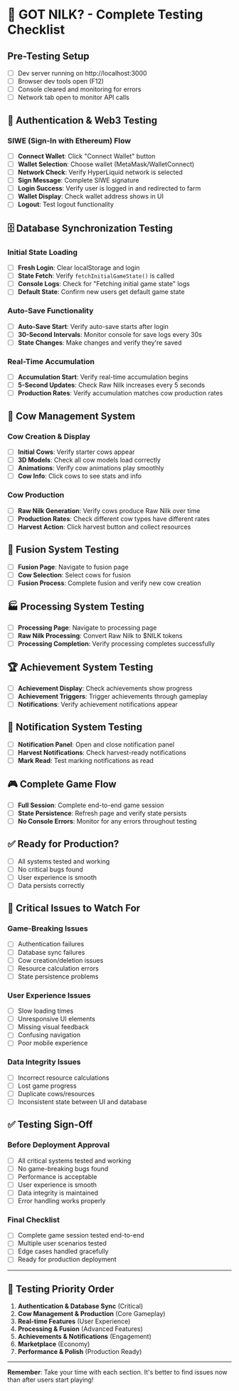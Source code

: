 # 🧪 GOT NILK? - Complete Testing Checklist

## Pre-Testing Setup
- [ ] Dev server running on http://localhost:3000
- [ ] Browser dev tools open (F12)
- [ ] Console cleared and monitoring for errors
- [ ] Network tab open to monitor API calls

## 🔐 Authentication & Web3 Testing

### SIWE (Sign-In with Ethereum) Flow
- [ ] **Connect Wallet**: Click "Connect Wallet" button
- [ ] **Wallet Selection**: Choose wallet (MetaMask/WalletConnect)
- [ ] **Network Check**: Verify HyperLiquid network is selected
- [ ] **Sign Message**: Complete SIWE signature
- [ ] **Login Success**: Verify user is logged in and redirected to farm
- [ ] **Wallet Display**: Check wallet address shows in UI
- [ ] **Logout**: Test logout functionality

## 🗄️ Database Synchronization Testing

### Initial State Loading
- [ ] **Fresh Login**: Clear localStorage and login
- [ ] **State Fetch**: Verify `fetchInitialGameState()` is called
- [ ] **Console Logs**: Check for "Fetching initial game state" logs
- [ ] **Default State**: Confirm new users get default game state

### Auto-Save Functionality
- [ ] **Auto-Save Start**: Verify auto-save starts after login
- [ ] **30-Second Intervals**: Monitor console for save logs every 30s
- [ ] **State Changes**: Make changes and verify they're saved

### Real-Time Accumulation
- [ ] **Accumulation Start**: Verify real-time accumulation begins
- [ ] **5-Second Updates**: Check Raw Nilk increases every 5 seconds
- [ ] **Production Rates**: Verify accumulation matches cow production rates

## 🐄 Cow Management System

### Cow Creation & Display
- [ ] **Initial Cows**: Verify starter cows appear
- [ ] **3D Models**: Check all cow models load correctly
- [ ] **Animations**: Verify cow animations play smoothly
- [ ] **Cow Info**: Click cows to see stats and info

### Cow Production
- [ ] **Raw Nilk Generation**: Verify cows produce Raw Nilk over time
- [ ] **Production Rates**: Check different cow types have different rates
- [ ] **Harvest Action**: Click harvest button and collect resources

## 🔄 Fusion System Testing
- [ ] **Fusion Page**: Navigate to fusion page
- [ ] **Cow Selection**: Select cows for fusion
- [ ] **Fusion Process**: Complete fusion and verify new cow creation

## 🏭 Processing System Testing
- [ ] **Processing Page**: Navigate to processing page
- [ ] **Raw Nilk Processing**: Convert Raw Nilk to $NILK tokens
- [ ] **Processing Completion**: Verify processing completes successfully

## 🏆 Achievement System Testing
- [ ] **Achievement Display**: Check achievements show progress
- [ ] **Achievement Triggers**: Trigger achievements through gameplay
- [ ] **Notifications**: Verify achievement notifications appear

## 🔔 Notification System Testing
- [ ] **Notification Panel**: Open and close notification panel
- [ ] **Harvest Notifications**: Check harvest-ready notifications
- [ ] **Mark Read**: Test marking notifications as read

## 🎮 Complete Game Flow
- [ ] **Full Session**: Complete end-to-end game session
- [ ] **State Persistence**: Refresh page and verify state persists
- [ ] **No Console Errors**: Monitor for any errors throughout testing

## ✅ Ready for Production?
- [ ] All systems tested and working
- [ ] No critical bugs found
- [ ] User experience is smooth
- [ ] Data persists correctly

## 🚨 Critical Issues to Watch For

### Game-Breaking Issues
- [ ] Authentication failures
- [ ] Database sync failures
- [ ] Cow creation/deletion issues
- [ ] Resource calculation errors
- [ ] State persistence problems

### User Experience Issues
- [ ] Slow loading times
- [ ] Unresponsive UI elements
- [ ] Missing visual feedback
- [ ] Confusing navigation
- [ ] Poor mobile experience

### Data Integrity Issues
- [ ] Incorrect resource calculations
- [ ] Lost game progress
- [ ] Duplicate cows/resources
- [ ] Inconsistent state between UI and database

## ✅ Testing Sign-Off

### Before Deployment Approval
- [ ] All critical systems tested and working
- [ ] No game-breaking bugs found
- [ ] Performance is acceptable
- [ ] User experience is smooth
- [ ] Data integrity is maintained
- [ ] Error handling works properly

### Final Checklist
- [ ] Complete game session tested end-to-end
- [ ] Multiple user scenarios tested
- [ ] Edge cases handled gracefully
- [ ] Ready for production deployment

---

## 🎯 Testing Priority Order

1. **Authentication & Database Sync** (Critical)
2. **Cow Management & Production** (Core Gameplay)
3. **Real-time Features** (User Experience)
4. **Processing & Fusion** (Advanced Features)
5. **Achievements & Notifications** (Engagement)
6. **Marketplace** (Economy)
7. **Performance & Polish** (Production Ready)

---

**Remember**: Take your time with each section. It's better to find issues now than after users start playing! 